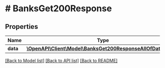 # # BanksGet200Response

## Properties

Name | Type | Description | Notes
------------ | ------------- | ------------- | -------------
**data** | [**\OpenAPI\Client\Model\BanksGet200ResponseAllOfDataInner[]**](BanksGet200ResponseAllOfDataInner.md) |  | [optional]

[[Back to Model list]](../../README.md#models) [[Back to API list]](../../README.md#endpoints) [[Back to README]](../../README.md)
